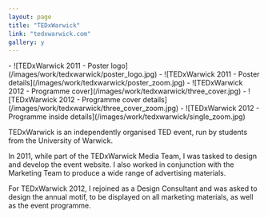 ```yaml
---
layout: page
title: "TEDxWarwick"
link: "tedxwarwick.com"
gallery: y
---
```


<div class="gallery" markdown="1">
- ![TEDxWarwick 2011 - Poster logo](/images/work/tedxwarwick/poster_logo.jpg)
- ![TEDxWarwick 2011 - Poster details](/images/work/tedxwarwick/poster_zoom.jpg)
- ![TEDxWarwick 2012 - Programme cover](/images/work/tedxwarwick/three_cover.jpg)
- ![TEDxWarwick 2012 - Programme cover details](/images/work/tedxwarwick/three_cover_zoom.jpg)
- ![TEDxWarwick 2012 - Programme inside details](/images/work/tedxwarwick/single_zoom.jpg)
</div>

TEDxWarwick is an independently organised TED event, run by students from the University of Warwick. 

In 2011, while part of the TEDxWarwick Media Team, I was tasked to design and develop the event website. I also worked in conjunction with the Marketing Team to produce a wide range of advertising materials.

For TEDxWarwick 2012, I rejoined as a Design Consultant and was asked to design the annual motif, to be displayed on all marketing materials, as well as the event programme.
